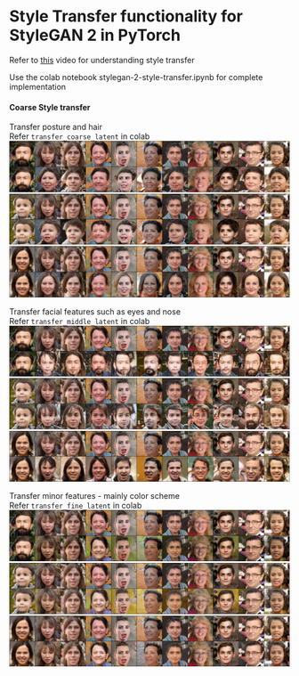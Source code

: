 # Style Transfer functionality for StyleGAN 2 in PyTorch

Refer to [this](https://www.youtube.com/watch?v=kSLJriaOumA) video for understanding style transfer

Use the colab notebook stylegan-2-style-transfer.ipynb for complete implementation

#### Coarse Style transfer
Transfer posture and hair  
Refer `transfer_coarse_latent` in colab
![](sample/coarse_transfer_bearded-man.png)
![](sample/coarse_transfer_kid-worried.png)
![](sample/coarse_transfer_frontal-black-hair-female.png)

Transfer facial features such as eyes and nose  
Refer `transfer_middle_latent` in colab
![](sample/middle_transfer_bearded-man.png)
![](sample/middle_transfer_kid-worried.png)
![](sample/middle_transfer_frontal-black-hair-female.png)

Transfer minor features - mainly color scheme  
Refer `transfer_fine_latent` in colab
![](sample/fine_transfer_bearded-man.png)
![](sample/fine_transfer_kid-worried.png)
![](sample/fine_transfer_frontal-black-hair-female.png)
